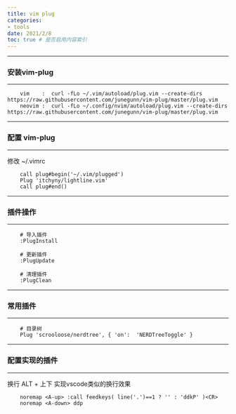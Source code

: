 ```yaml
---
title: vim plug 
categories:
- tools
date: 2021/2/8
toc: true # 是否启用内容索引
---
```


---
### 安装vim-plug 
---
~~~
    vim    :  curl -fLo ~/.vim/autoload/plug.vim --create-dirs https://raw.githubusercontent.com/junegunn/vim-plug/master/plug.vim
    neovim :  curl -fLo ~/.config/nvim/autoload/plug.vim --create-dirs https://raw.githubusercontent.com/junegunn/vim-plug/master/plug.vim
~~~


---
### 配置 vim-plug
---
修改 ~/.vimrc
~~~
    call plug#begin('~/.vim/plugged')
    Plug 'itchyny/lightline.vim'
    call plug#end()
~~~

---
### 插件操作
---
~~~
    # 导入插件
    :PlugInstall

    # 更新插件
    :PlugUpdate

    # 清理插件
    :PlugClean
~~~

---
### 常用插件
---
~~~
    # 目录树
    Plug 'scrooloose/nerdtree', { 'on':  'NERDTreeToggle' }  
~~~

---
### 配置实现的插件
---
换行 ALT + 上下 实现vscode类似的换行效果
~~~
    noremap <A-up> :call feedkeys( line('.')==1 ? '' : 'ddkP' )<CR>
    noremap <A-down> ddp
~~~